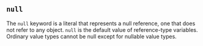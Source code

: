 ## `null`
The `null` keyword is a literal that represents a null reference, one that does not refer to any object. `null` is the default value of reference-type variables. Ordinary value types cannot be null
except for nullable value types.





